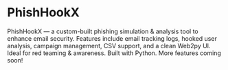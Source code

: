 # PhishHookX
PhishHookX — a custom-built phishing simulation &amp; analysis tool to enhance email security. Features include email tracking logs, hooked user analysis, campaign management, CSV support, and a clean Web2py UI. Ideal for red teaming &amp; awareness. Built with Python. More features coming soon!
